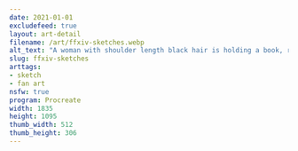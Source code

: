 ```yaml
---
date: 2021-01-01
excludefeed: true
layout: art-detail
filename: /art/ffxiv-sketches.webp
alt_text: "A woman with shoulder length black hair is holding a book, ready to cast a spell. Next, a blue haired catboy is naked, save for his tail covering his nether regions. Then, a topless girl is covering her chest with her bra in hand."
slug: ffxiv-sketches
arttags:
- sketch
- fan art
nsfw: true
program: Procreate
width: 1835
height: 1095
thumb_width: 512
thumb_height: 306
---
```

